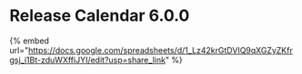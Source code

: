 # Release Calendar 6.0.0

{% embed url="https://docs.google.com/spreadsheets/d/1_Lz42krGtDVIQ9qXGZyZKfrgsj_i1Bt-zduWXffiJYI/edit?usp=share_link" %}
